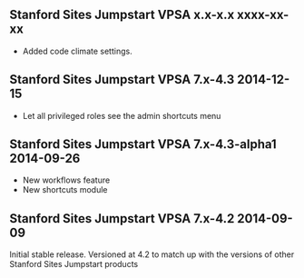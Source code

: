 Stanford Sites Jumpstart VPSA x.x-x.x xxxx-xx-xx
------------------------------------------------
- Added code climate settings.

Stanford Sites Jumpstart VPSA 7.x-4.3 2014-12-15
------------------------------------------------
- Let all privileged roles see the admin shortcuts menu

Stanford Sites Jumpstart VPSA 7.x-4.3-alpha1 2014-09-26
------------------------------------------------

- New workflows feature
- New shortcuts module

Stanford Sites Jumpstart VPSA 7.x-4.2 2014-09-09
------------------------------------------------
Initial stable release.
Versioned at 4.2 to match up with the versions of other Stanford Sites Jumpstart
  products
